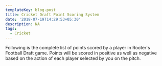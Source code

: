 ```yaml
---
templateKey: blog-post
title: Cricket Draft Point Scoring System
date: '2018-07-19T14:29:53+05:30'
description: NA
tags:
  - Cricket
---
```

Following is the complete list of points scored by a player in Rooter's Football Draft game. Points will be scored in positive as well as negative based on the action of each player selected by you on the pitch.
